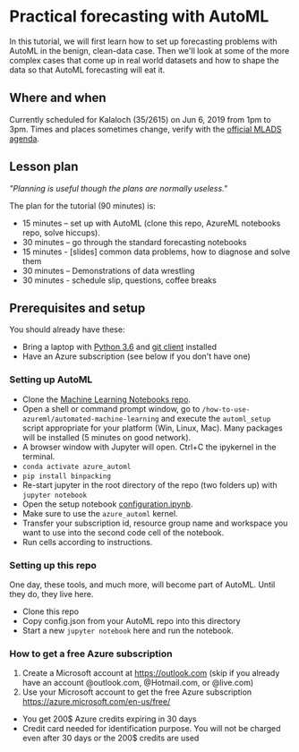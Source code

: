# Practical forecasting with AutoML

In this tutorial, we will first learn how to set up forecasting problems with AutoML in the benign, clean-data case.
Then we'll look at some of the more complex cases that come up in real world datasets and how to shape the data so 
that AutoML forecasting will eat it.

## Where and when

Currently scheduled for Kalaloch (35/2615) on Jun 6, 2019 from 1pm to 3pm. 
Times and places sometimes change, verify with the [official MLADS agenda](https://aka.ms/mlads-agenda).

## Lesson plan

_"Planning is useful though the plans are normally useless."_

The plan for the tutorial (90 minutes) is:
* 15 minutes – set up with AutoML (clone this repo, AzureML notebooks repo, solve hiccups).
* 30 minutes – go through the standard forecasting notebooks
* 15 minutes - [slides] common data problems, how to diagnose and solve them
* 30 minutes – Demonstrations of data wrestling
* 30 minutes - schedule slip, questions, coffee breaks


## Prerequisites and setup

You should already have these:
* Bring a laptop with [Python 3.6](https://www.anaconda.com/distribution/) and [git client](https://git-scm.com/downloads) installed
* Have an Azure subscription (see below if you don't have one)

### Setting up AutoML
* Clone the [Machine Learning Notebooks repo](https://github.com/Azure/MachineLearningNotebooks).
* Open a shell or command prompt window, go to `/how-to-use-azureml/automated-machine-learning` 
  and execute the `automl_setup` script appropriate for your platform (Win, Linux, Mac). 
  Many packages will be installed (5 minutes on good network).
* A browser window with Jupyter will open. Ctrl+C the ipykernel in the terminal.
* `conda activate azure_automl`
* `pip install binpacking`
* Re-start jupyter in the root directory of the repo (two folders up) with `jupyter notebook`
* Open the setup notebook [configuration.ipynb](https://github.com/Azure/MachineLearningNotebooks/blob/master/configuration.ipynb).
* Make sure to use the `azure_automl` kernel.
* Transfer your subscription id,  resource group name and workspace you want to use into the second code cell of the notebook.
* Run cells according to instructions. 

### Setting up this repo

One day, these tools, and much more, will become part of AutoML. Until they do, they live here.

* Clone this repo
* Copy config.json from your AutoML repo into this directory
* Start a new `jupyter notebook` here and run the notebook.

### How to get a free Azure subscription

1. Create a Microsoft account at https://outlook.com (skip if you already have an account @outlook.com, @Hotmail.com, or @live.com)
2. Use your Microsoft account to get the free Azure subscription https://azure.microsoft.com/en-us/free/
  * You get 200$ Azure credits expiring in 30 days
  * Credit card needed for identification purpose. You will not be charged even after 30 days or the 200$ credits are used
